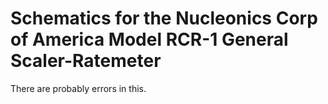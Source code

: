 # Schematics for the Nucleonics Corp of America Model RCR-1 General Scaler-Ratemeter

There are probably errors in this.
